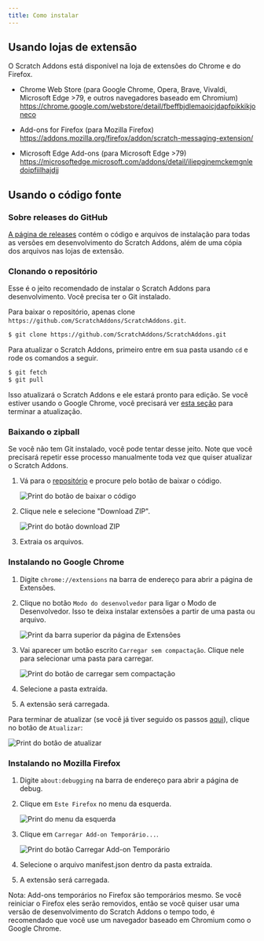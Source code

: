```yaml
---
title: Como instalar
---
```


## Usando lojas de extensão

O Scratch Addons está disponível na loja de extensões do Chrome e do Firefox.

- Chrome Web Store (para Google Chrome, Opera, Brave, Vivaldi, Microsoft Edge >79, e outros navegadores baseado em Chromium)  
  https://chrome.google.com/webstore/detail/fbeffbjdlemaoicjdapfpikkikjoneco

- Add-ons for Firefox (para Mozilla Firefox)
  https://addons.mozilla.org/firefox/addon/scratch-messaging-extension/

- Microsoft Edge Add-ons (para Microsoft Edge >79)  
  https://microsoftedge.microsoft.com/addons/detail/iliepgjnemckemgnledoipfiilhajdjj

## Usando o código fonte

### Sobre releases do GitHub

[A página de releases](https://github.com/ScratchAddons/ScratchAddons/releases) contém o código e arquivos de instalação para todas as versões em desenvolvimento do Scratch Addons, além de uma cópia dos arquivos nas lojas de extensão.

### Clonando o repositório

Esse é o jeito recomendado de instalar o Scratch Addons para desenvolvimento. Você precisa ter o Git instalado.

Para baixar o repositório, apenas clone `https://github.com/ScratchAddons/ScratchAddons.git`.

```sh
$ git clone https://github.com/ScratchAddons/ScratchAddons.git
```
Para atualizar o Scratch Addons, primeiro entre em sua pasta usando `cd` e rode os comandos a seguir.

```sh
$ git fetch
$ git pull
```

Isso atualizará o Scratch Addons e ele estará pronto para edição. Se você estiver usando o Google Chrome, você precisará ver [esta seção](#install-on-google-chrome) para terminar a atualização.


### Baixando o zipball

Se você não tem Git instalado, você pode tentar desse jeito. Note que você precisará repetir esse processo manualmente toda vez que quiser atualizar o Scratch Addons.

1. Vá para o [repositório](https://github.com/ScratchAddons/ScratchAddons) e procure pelo botão de baixar o código.

   ![Print do botão de baixar o código](/assets/img/docs/download-code-button.png)

2. Clique nele e selecione "Download ZIP".

   ![Print do botão download ZIP](/assets/img/docs/download-zipball-button.png)

3. Extraia os arquivos.

### Instalando no Google Chrome

1. Digite `chrome://extensions` na barra de endereço para abrir a página de Extensões.

2. Clique no botão `Modo do desenvolvedor` para ligar o Modo de Desenvolvedor. Isso te deixa instalar extensões a partir de uma pasta ou arquivo.

   ![Print da barra superior da página de Extensões](/assets/img/docs/developer-mode-toggle.png)

3. Vai aparecer um botão escrito `Carregar sem compactação`. Clique nele para selecionar uma pasta para carregar.

   ![Print do botão de carregar sem compactação](/assets/img/docs/load-unpacked-button.png)

4. Selecione a pasta extraída.
5. A extensão será carregada.

Para terminar de atualizar (se você já tiver seguido os passos [aqui](#cloning-the-repository)), clique no botão de `Atualizar`:

![Print do botão de atualizar](/assets/img/docs/update-button.png)


### Instalando no Mozilla Firefox

1. Digite `about:debugging` na barra de endereço para abrir a página de debug.

2. Clique em `Este Firefox` no menu da esquerda.

   ![Print do menu da esquerda](/assets/img/docs/left-hand-menu.png)

4. Clique em `Carregar Add-on Temporário...`.

   ![Print do botão Carregar Add-on Temporário](/assets/img/docs/load-addon.png)

6. Selecione o arquivo manifest.json dentro da pasta extraída.
7. A extensão será carregada.

Nota: Add-ons temporários no Firefox são temporários mesmo. Se você reiniciar o Firefox eles serão removidos, então se você quiser usar uma versão de desenvolvimento do Scratch Addons o tempo todo, é recomendado que você use um navegador baseado em Chromium como o Google Chrome.

